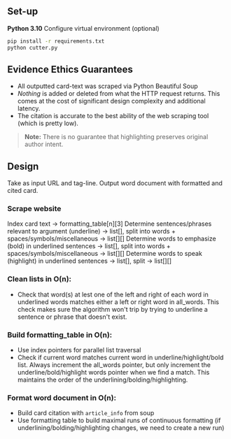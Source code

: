 ## Set-up
**Python 3.10**
Configure virtual environment (optional)
```bash
pip install -r requirements.txt
python cutter.py
```

## Evidence Ethics Guarantees
- All outputted card-text was scraped via Python Beautiful Soup
- *Nothing* is added or deleted from what the HTTP request returns. This comes at the cost of significant design complexity and additional latency. 
- The citation is accurate to the best ability of the web scraping tool (which is pretty low).

> **Note:** There is no guarantee that highlighting preserves original author intent.

## Design
Take as input URL and tag-line. Output word document with formatted and cited card.

### Scrape website
Index card text -> formatting_table[n][3]
Determine sentences/phrases relevant to argument (underline) -> list[], split into words + spaces/symbols/miscellaneous -> list[][]
Determine words to emphasize (bold) in underlined sentences -> list[], split into words + spaces/symbols/miscellaneous -> list[][]
Determine words to speak (highlight) in underlined sentences -> list[], split -> list[][]

### Clean lists in O(n):
- Check that word(s) at lest one of the left and right of each word in underlined words matches either a left or right word in all_words. This check makes sure the algorithm won't trip by trying to underline a sentence or phrase that doesn't exist.

### Build formatting_table in O(n):
- Use index pointers for parallel list traversal
- Check if current word matches current word in underline/highlight/bold list. Always increment the all_words pointer, but only increment the underline/bold/highlight words pointer when we find a match. This maintains the order of the underlining/bolding/highlighting.

### Format word document in O(n):
- Build card citation with `article_info` from soup
- Use formatting table to build maximal runs of continuous formatting (if underlining/bolding/highlighting changes, we need to create a new run)
